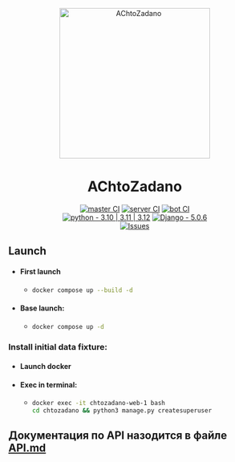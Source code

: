 <p align="center">
  <a href="https://github.com/TabarakoAkula/ChtoZadano">
    <img width="300px" height="300px" alt="AChtoZadano" src="https://github.com/user-attachments/assets/559b5c28-5df0-45ba-9c1c-dc9d0a49f516">
  </a>
<h1 align="center">
  AChtoZadano
</h1>
<div align="center">  
  
  [![master CI](https://github.com/TabarakoAkula/ChtoZadano/actions/workflows/master.yml/badge.svg)](https://github.com/TabarakoAkula/ChtoZadano/actions/workflows/master.yml)
  [![server CI](https://github.com/TabarakoAkula/ChtoZadano/actions/workflows/server.yml/badge.svg)](https://github.com/TabarakoAkula/ChtoZadano/actions/workflows/server.yml)
  [![bot CI](https://github.com/TabarakoAkula/ChtoZadano/actions/workflows/bot.yml/badge.svg)](https://github.com/TabarakoAkula/ChtoZadano/actions/workflows/bot.yml)  
  [![python - 3.10 | 3.11 | 3.12](https://img.shields.io/badge/python-3.10_|_3.11_|_3.12-4b4de3)](https://)
  [![Django - 5.0.6](https://img.shields.io/badge/Django-5.0-4b4de3)](https://)  
  [![Issues](https://img.shields.io/github/license/mashape/apistatus.svg)](https://)
</div>

## Launch
+ #### First launch
  + ```bash
    docker compose up --build -d
    ```
+ #### Base launch:
  + ```bash
    docker compose up -d
    ```

### Install initial data fixture:
+ #### Launch docker
+ #### Exec in terminal:
  + ```bash
    docker exec -it chtozadano-web-1 bash
    cd chtozadano && python3 manage.py createsuperuser
    ```
<h2>Документация по API назодится в файле <a href="https://github.com/TabarakoAkula/ChtoZadano/blob/814ed9a3d8940f272863eeaae8cc39a04b7fda7c/API.md">API.md</a></h2>

